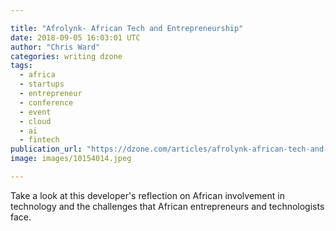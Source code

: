 ```yaml
---

title: "Afrolynk- African Tech and Entrepreneurship"
date: 2018-09-05 16:03:01 UTC
author: "Chris Ward"
categories: writing dzone
tags:
  - africa
  - startups
  - entrepreneur
  - conference
  - event
  - cloud
  - ai
  - fintech
publication_url: "https://dzone.com/articles/afrolynk-african-tech-and-entrepreneurship"
image: images/10154014.jpeg

---
```

Take a look at this developer's reflection on African involvement in technology and the challenges that African entrepreneurs and technologists face.

